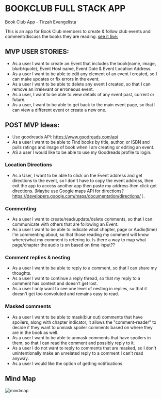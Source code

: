 # BOOKCLUB FULL STACK APP #

Book Club App - Tirzah Evangelista

This is an app for Book Club members to create & follow club events and comment/discuss the books they are reading.
[see it live:](https://t-bookclub-app.herokuapp.com/)

## MVP USER STORIES: 
<!-- EVENTS:  -->
- As a user I want to create  an Event that includes the book(name, image, blurb/quote), Event Host name, Event Date & Event Location Address.
- As a user I want to be able to edit any element of an event I created, so I can make updates or fix errors in the event.
- As a user I want to be able to delete any event I created, so that I can remove an irrelevant or erroneous event.
- As a user, I want to be able to view details of any event past, current or future.
- As a user, I want to be able to get back to the main event page, so that I can view a different event or create a new one.

## POST MVP Ideas:
- Use goodreads API: https://www.goodreads.com/api
- As a user I want to be able to Find books by title, author, or ISBN and pulls ratings and image of book when I am creating or editing an event.
- AS a user I would like to be able to use my Goodreads profile to login.

### Location Directions
- As a User, I want to be able to click on the Event address and get directions to the event, so I don't have to copy the event address, then exit the app to access another app then paste my address then click get directions. (Maybe use Google maps API for directions? https://developers.google.com/maps/documentation/directions/ ).

### Commenting
- As a user I want to create/read/update/delete comments, so that I can communicate with others that are following an Event.
- As a user I want to be able to indicate what chapter, page or Audio(time) I'm commenting about, so that those reading my comment will know where/what my comment is refering to. Is there a way to map what page/chapter the audio is on based on time input??

### Comment replies & nesting
- As a user I want to be able to reply to a comment, so that I can share my thoughts.
- As a user I want to continue a reply thread, so that my reply to a comment has context and doesn't get lost.
- As a user I only want to see one level of nesting in replies, so that it doesn't get too convoluted and remains easy to read.
### Masked comments
- As a user I want to be able to mask(blur out) comments that have spoilers, along with chapter indicator, it allows the "comment-reader" to decide if they want to unmask spoiler comments based on where they are in the book as well.
- As a user I want to be able to unmask comments that have spoilers in them, so that I can read the comment and possibly reply to it.
- As a user I do not want to reply to comments that are masked, so I don't unintentionally make an unrelated reply to a comment I can't read anyway.
- As a user I would like the option of getting notifications.

## Mind Map
![mindmap](https://user-images.githubusercontent.com/16514603/39389130-fb090836-4a42-11e8-9c1e-41d5e0b6cb99.png)
